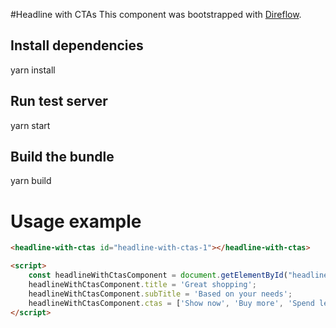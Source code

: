 #Headline with CTAs
This component was bootstrapped with [Direflow](https://direflow.io).

## Install dependencies
yarn install

## Run test server
yarn start

## Build the bundle
yarn build

# Usage example
```html
<headline-with-ctas id="headline-with-ctas-1"></headline-with-ctas>

<script>
    const headlineWithCtasComponent = document.getElementById("headline-with-ctas-1");
    headlineWithCtasComponent.title = 'Great shopping';
    headlineWithCtasComponent.subTitle = 'Based on your needs';
    headlineWithCtasComponent.ctas = ['Show now', 'Buy more', 'Spend less'];
</script>
```